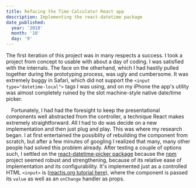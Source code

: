 ```yaml
---
title: Refacing the Time Calculator React app
description: Implementing the react-datetime package
date_published:
  year: '2018'
  month: '10'
  day: '9'
---
```


 The first iteration of this project was in many respects a success. I took a project from concept to usable with about a day of coding. I was satisfied with the internals. The face on the otherhand, which I had hastily pulled together during the prototyping process, was ugly and cumbersome. It was extremely buggy in Safari, which did not support the `<input type="datetime-local">` tags I was using, and on my iPhone the app's utility was almost completely ruined by the slot machine-style native date/time picker.

 Fortunately, I had had the foresight to keep the presentational components well abstracted from the controller, a technique React makes extremely straightforward. All I had to do was decide on a new implementation and then just plug and play. This was where my research began. I at first entertained the possiblity of rebuilding the component from scratch, but after a few minutes of googling I realized that many, many other people had solved this problem already. After testing a couple of options such, I settled on the [react-datetime-picker package](https://www.npmjs.com/package/react-datetime-picker) because the [npm](http://npmjs.com) project seemed robust and strengthening, because of its relative ease of implementation and its configurability. It's implemented just as a controlled HTML `<input>` is ([reactjs.org tutorial here](https://reactjs.org/docs/forms.html#controlled-components)), where the component is passed its `value` as well as an `onChange` handler as props.
